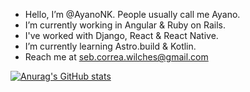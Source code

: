 - Hello, I’m @AyanoNK. People usually call me Ayano.
- I’m currently working in Angular & Ruby on Rails.
- I've worked with Django, React & React Native.
- I’m currently learning Astro.build & Kotlin.
- Reach me at seb.correa.wilches@gmail.com

[![Anurag's GitHub stats](https://github-readme-stats.vercel.app/api?username=anuraghazra)](https://github.com/anuraghazra/github-readme-stats)
<!---
AyanoNK/AyanoNK is a ✨ special ✨ repository because its `README.md` (this file) appears on your GitHub profile.
You can click the Preview link to take a look at your changes.
--->

